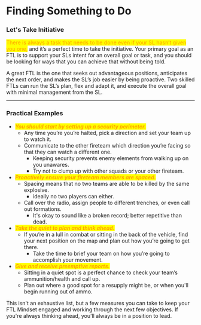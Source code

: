 # Finding Something to Do

### Let's Take Initiative

<mark style="color:orange;">There is always a task that needs to be done even if your SL hasn’t given you one,</mark> and it’s a perfect time to take the initiative. Your primary goal as an FTL is to support your SLs intent for an overall goal or task, and you should be looking for ways that you can achieve that without being told.

&#x20;A great FTL is the one that seeks out advantageous positions, anticipates the next order, and makes the SL’s job easier by being proactive. Two skilled FTLs can run the SL’s plan, flex and adapt it, and execute the overall goal with minimal management from the SL.

***

### Practical Examples

* _<mark style="color:orange;">**You should start by setting up a security perimeter.**</mark>_
  * Any time you’re you’re halted, pick a direction and set your team up to watch it.&#x20;
  * Communicate to the other fireteam which direction you’re facing so that they can watch a different one.
    * Keeping security prevents enemy elements from walking up on you unawares.
    * Try not to clump up with other squads or your other fireteam.
* _<mark style="color:orange;">**Proactively ensure your fireteam members are spaced.**</mark>_
  * Spacing means that no two teams are able to be killed by the same explosive.
    * &#x20;ideally no two players can either.
  * Call over the radio, assign people to different trenches, or even call out formations.
    * It's okay to sound like a broken record; better repetitive than dead.
* _<mark style="color:orange;">**Take the quiet to plan and think ahead.**</mark>_
  * If you’re in a lull in combat or sitting in the back of the vehicle, find your next position on the map and plan out how you’re going to get there.
    * Take the time to brief your team on how you’re going to accomplish your movement.
* _<mark style="color:orange;">**Give and receive preemptive reports.**</mark>_
  * Sitting in a quiet spot is a perfect chance to check your team’s ammunition/health and call up.
  * Plan out where a good spot for a resupply might be, or when you'll begin running out of ammo.

This isn't an exhaustive list, but a few measures you can take to keep your FTL Mindset engaged and working through the next few objectives. If you're always thinking ahead, you'll always be in a position to lead.&#x20;
